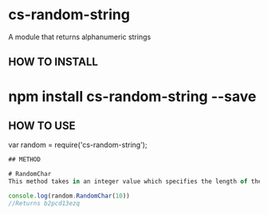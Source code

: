 # cs-random-string
A module that returns alphanumeric strings

## HOW TO INSTALL
# npm install cs-random-string --save

## HOW TO USE
var random = require('cs-random-string');

```javascript
## METHOD

# RandomChar
This method takes in an integer value which specifies the length of the returned strings.

console.log(random.RandomChar(10))
//Returns b2pcd13ezq
